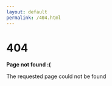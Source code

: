 ```yaml
---
layout: default
permalink: /404.html
---
```


# 404

**Page not found :(**

The requested page could not be found

